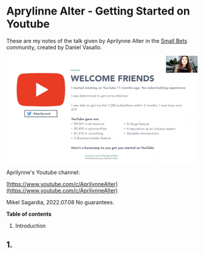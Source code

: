 # Aprylinne Alter - Getting Started on Youtube

These are my notes of the talk given by Aprilynne Alter in the [Small Bets](https://dvassallo.gumroad.com/l/small-bets) community, created by Daniel Vasallo.

![Aprilynne Alter](./pics/aprilynne_alter_youtube.png)

Aprilynne's Youtube channel:

[https://www.youtube.com/c/AprilynneAlter](https://www.youtube.com/c/AprilynneAlter)

Mikel Sagardia, 2022.07.08
No guarantees.

**Table of contents**

1. Introduction

## 1. 

